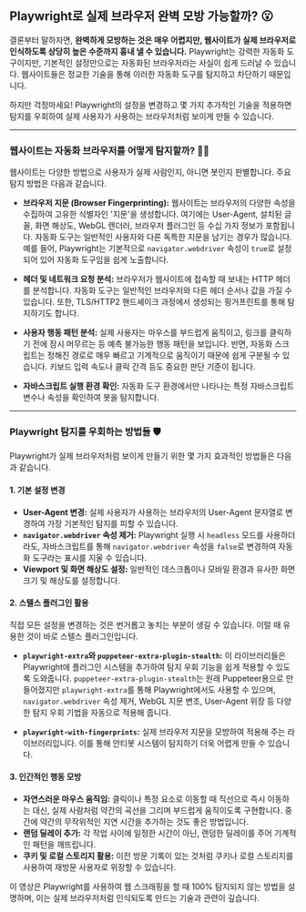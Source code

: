 ## Playwright로 실제 브라우저 완벽 모방 가능할까? 😮

결론부터 말하자면, **완벽하게 모방하는 것은 매우 어렵지만, 웹사이트가 실제 브라우저로 인식하도록 상당히 높은 수준까지 흉내 낼 수 있습니다.** Playwright는 강력한 자동화 도구이지만, 기본적인 설정만으로는 자동화된 브라우저라는 사실이 쉽게 드러날 수 있습니다. 웹사이트들은 정교한 기술을 통해 이러한 자동화 도구를 탐지하고 차단하기 때문입니다.

하지만 걱정마세요! Playwright의 설정을 변경하고 몇 가지 추가적인 기술을 적용하면 탐지를 우회하여 실제 사용자가 사용하는 브라우저처럼 보이게 만들 수 있습니다.

---

### 웹사이트는 자동화 브라우저를 어떻게 탐지할까? 🕵️‍♀️

웹사이트는 다양한 방법으로 사용자가 실제 사람인지, 아니면 봇인지 판별합니다. 주요 탐지 방법은 다음과 같습니다.

- **브라우저 지문 (Browser Fingerprinting):** 웹사이트는 브라우저의 다양한 속성을 수집하여 고유한 식별자인 '지문'을 생성합니다. 여기에는 User-Agent, 설치된 글꼴, 화면 해상도, WebGL 렌더러, 브라우저 플러그인 등 수십 가지 정보가 포함됩니다. 자동화 도구는 일반적인 사용자와 다른 독특한 지문을 남기는 경우가 많습니다. 예를 들어, Playwright는 기본적으로 `navigator.webdriver` 속성이 `true`로 설정되어 있어 자동화 도구임을 쉽게 노출합니다.

- **헤더 및 네트워크 요청 분석:** 브라우저가 웹사이트에 접속할 때 보내는 HTTP 헤더를 분석합니다. 자동화 도구는 일반적인 브라우저와 다른 헤더 순서나 값을 가질 수 있습니다. 또한, TLS/HTTP2 핸드셰이크 과정에서 생성되는 핑거프린트를 통해 탐지하기도 합니다.

- **사용자 행동 패턴 분석:** 실제 사용자는 마우스를 부드럽게 움직이고, 링크를 클릭하기 전에 잠시 머무르는 등 예측 불가능한 행동 패턴을 보입니다. 반면, 자동화 스크립트는 정해진 경로로 매우 빠르고 기계적으로 움직이기 때문에 쉽게 구분될 수 있습니다. 키보드 입력 속도나 클릭 간격 등도 중요한 판단 기준이 됩니다.

- **자바스크립트 실행 환경 확인:** 자동화 도구 환경에서만 나타나는 특정 자바스크립트 변수나 속성을 확인하여 봇을 탐지합니다.

---

### Playwright 탐지를 우회하는 방법들 🛡️

Playwright가 실제 브라우저처럼 보이게 만들기 위한 몇 가지 효과적인 방법들은 다음과 같습니다.

#### 1. **기본 설정 변경**

- **User-Agent 변경:** 실제 사용자가 사용하는 브라우저의 User-Agent 문자열로 변경하여 가장 기본적인 탐지를 피할 수 있습니다.
- **`navigator.webdriver` 속성 제거:** Playwright 실행 시 `headless` 모드를 사용하더라도, 자바스크립트를 통해 `navigator.webdriver` 속성을 `false`로 변경하여 자동화 도구라는 표시를 지울 수 있습니다.
- **Viewport 및 화면 해상도 설정:** 일반적인 데스크톱이나 모바일 환경과 유사한 화면 크기 및 해상도를 설정합니다.

#### 2. **스텔스 플러그인 활용**

직접 모든 설정을 변경하는 것은 번거롭고 놓치는 부분이 생길 수 있습니다. 이럴 때 유용한 것이 바로 스텔스 플러그인입니다.

- **`playwright-extra`와 `puppeteer-extra-plugin-stealth`:** 이 라이브러리들은 Playwright에 플러그인 시스템을 추가하여 탐지 우회 기능을 쉽게 적용할 수 있도록 도와줍니다. `puppeteer-extra-plugin-stealth`는 원래 Puppeteer용으로 만들어졌지만 `playwright-extra`를 통해 Playwright에서도 사용할 수 있으며, `navigator.webdriver` 속성 제거, WebGL 지문 변조, User-Agent 위장 등 다양한 탐지 우회 기법을 자동으로 적용해 줍니다.

- **`playwright-with-fingerprints`:** 실제 브라우저 지문을 모방하여 적용해 주는 라이브러리입니다. 이를 통해 안티봇 시스템이 탐지하기 더욱 어렵게 만들 수 있습니다.

#### 3. **인간적인 행동 모방**

- **자연스러운 마우스 움직임:** 클릭이나 특정 요소로 이동할 때 직선으로 즉시 이동하는 대신, 실제 사람처럼 약간의 곡선을 그리며 부드럽게 움직이도록 구현합니다. 중간에 약간의 무작위적인 지연 시간을 추가하는 것도 좋은 방법입니다.
- **랜덤 딜레이 추가:** 각 작업 사이에 일정한 시간이 아닌, 랜덤한 딜레이를 주어 기계적인 패턴을 깨뜨립니다.
- **쿠키 및 로컬 스토리지 활용:** 이전 방문 기록이 있는 것처럼 쿠키나 로컬 스토리지를 사용하여 재방문 사용자로 위장할 수 있습니다.

이 영상은 Playwright를 사용하여 웹 스크래핑을 할 때 100% 탐지되지 않는 방법을 설명하며, 이는 실제 브라우저처럼 인식되도록 만드는 기술과 관련이 깊습니다.
